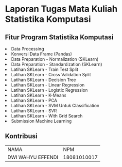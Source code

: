 <h1>Laporan Tugas Mata Kuliah Statistika Komputasi</h1>

<h2>Fitur Program Statistika Komputasi</h2>
<p>
  <li>Data Processing</li>
  <li>Konversi Data Frame (Pandas)</li>
  <li>Data Preparation - Normalization (SKLearn)</li>
  <li>Data Preparation - Standardization (SKLearn)</li>
  <li>Latihan SKLearn - Train Test Split</li>
  <li>Latihan SKLearn - Cross Validation Split</li>
  <li>Latihan SKLearn - Decision Tree</li>
  <li>Latihan SKLearn - Linear Regression</li>
  <li>Latihan SKLearn - Logistic Regression</li>
  <li>Latihan SKLearn - K-Means</li>
  <li>Latihan SKLearn - PCA</li>
  <li>Latihan SKLearn - SVM Untuk Classification</li>
  <li>Latihan SKLearn - SVR</li>
  <li>Latihan SKLearn - With Grid Search</li>
  <li>Submission Machine Learning</li>
</p>

<h2>Kontribusi</h2>
  <table boder="2" cellspacing="0" cellpadding="5">
        <tr>
		<td>NAMA</td>
		<td>NPM</td>	
        </tr>
        <tr>
		<td>DWI WAHYU EFFENDI</td>
		<td>18081010017</td>
        </tr>
    </table>
